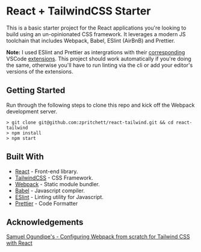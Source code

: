 # React + TailwindCSS Starter

This is a basic starter project for the React applications you're looking to build using an un-opinionated CSS framework. It leverages a modern JS toolchain that includes Webpack, Babel, ESlint (AirBnB) and Prettier.

**Note:** I used ESlint and Prettier as intergrations with their [corresponding](https://marketplace.visualstudio.com/items?itemName=dbaeumer.vscode-eslint) VSCode [extensions](https://marketplace.visualstudio.com/items?itemName=esbenp.prettier-vscode). This project should work automatically if you're doing the same, otherwise you'll have to run linting via the cli or add your editor's versions of the extensions.

## Getting Started

Run through the following steps to clone this repo and kick off the Webpack development server.

```
> git clone git@github.com:zpritchett/react-tailwind.git && cd react-tailwind
> npm install
> npm start
```

## Built With

* [React](https://reactjs.org/) - Front-end library.
* [TailwindCSS](https://tailwindcss.com/) - CSS Framework.
* [Webpack](https://webpack.js.org/) - Static module bundler.
* [Babel](https://babeljs.io/) - Javascript compiler.
* [ESlint](https://eslint.org/) - Linting utility for Javascript.
* [Prettier](https://prettier.io/) - Code Formatter

## Acknowledgements

[Samuel Ogundipe's - Configuring Webpack from scratch for Tailwind CSS with React](https://logrocket.com/blog/webpack-from-scratch-for-tailwind-css-with-react/)
